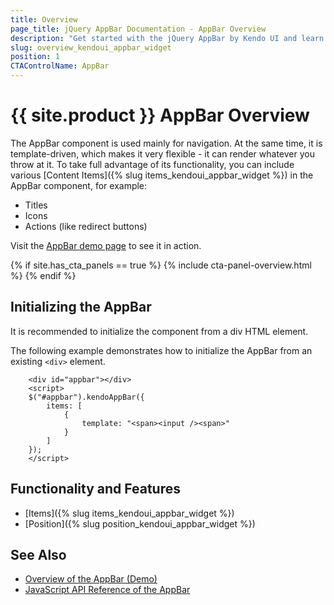 ```yaml
---
title: Overview
page_title: jQuery AppBar Documentation - AppBar Overview
description: "Get started with the jQuery AppBar by Kendo UI and learn how to initialize the component."
slug: overview_kendoui_appbar_widget
position: 1
CTAControlName: AppBar
---
```


# {{ site.product }} AppBar Overview

The AppBar component is used mainly for navigation. At the same time, it is template-driven, which makes it very flexible - it can render whatever you throw at it. To take full advantage of its functionality, you can include various [Content Items]({% slug items_kendoui_appbar_widget %}) in the AppBar component, for example:
* Titles
* Icons
* Actions (like redirect buttons)

Visit the [AppBar demo page](https://demos.telerik.com/kendo-ui/appbar/index) to see it in action.

{% if site.has_cta_panels == true %}
{% include cta-panel-overview.html %}
{% endif %}

## Initializing the AppBar

It is recommended to initialize the component from a div HTML element.

The following example demonstrates how to initialize the AppBar from an existing `<div>` element.

```dojo
    <div id="appbar"></div>
    <script>
    $("#appbar").kendoAppBar({
        items: [
            {
                template: "<span><input /><span>"
            }
        ]
    });
    </script>
```

## Functionality and Features

* [Items]({% slug items_kendoui_appbar_widget %})
* [Position]({% slug position_kendoui_appbar_widget %})

## See Also

* [Overview of the AppBar (Demo)](https://demos.telerik.com/kendo-ui/appbar/index)
* [JavaScript API Reference of the AppBar](/api/javascript/ui/appbar)
